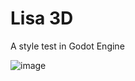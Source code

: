 # Lisa 3D

A style test in Godot Engine


![image](https://user-images.githubusercontent.com/5009316/132286828-e7ccba72-cf23-47b9-86d6-4f7c4710d588.png)


